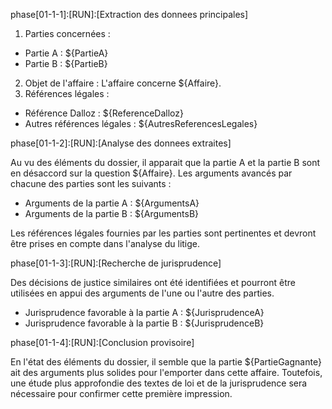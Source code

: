 phase[01-1-1]:[RUN]:[Extraction des donnees principales]

1. Parties concernées :
- Partie A : ${PartieA}
- Partie B : ${PartieB}
2. Objet de l'affaire :
L'affaire concerne ${Affaire}.
3. Références légales :
- Référence Dalloz : ${ReferenceDalloz}
- Autres références légales : ${AutresReferencesLegales}

phase[01-1-2]:[RUN]:[Analyse des donnees extraites]

Au vu des éléments du dossier, il apparait que la partie A et la partie B sont en désaccord sur la question ${Affaire}. Les arguments avancés par chacune des parties sont les suivants :

- Arguments de la partie A : ${ArgumentsA}
- Arguments de la partie B : ${ArgumentsB}

Les références légales fournies par les parties sont pertinentes et devront être prises en compte dans l'analyse du litige.

phase[01-1-3]:[RUN]:[Recherche de jurisprudence]

Des décisions de justice similaires ont été identifiées et pourront être utilisées en appui des arguments de l'une ou l'autre des parties.

- Jurisprudence favorable à la partie A : ${JurisprudenceA}
- Jurisprudence favorable à la partie B : ${JurisprudenceB}

phase[01-1-4]:[RUN]:[Conclusion provisoire]

En l'état des éléments du dossier, il semble que la partie ${PartieGagnante} ait des arguments plus solides pour l'emporter dans cette affaire. Toutefois, une étude plus approfondie des textes de loi et de la jurisprudence sera nécessaire pour confirmer cette première impression.